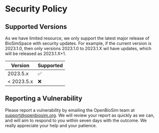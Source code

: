 # Security Policy

## Supported Versions

As we have limited resource, we only support the latest major release
of BioSimSpace with security updates. For example, if the current version
is 2023.1.0, then only versions 2023.1.0 to 2023.1.X wil have updates,
which will be released as 2023.1.X+1.

| Version | Supported          |
| ------- | ------------------ |
| 2023.5.x | :white_check_mark: |
| < 2023.5.x| :x:                |

## Reporting a Vulnerability

Please report a vulnerability by emailing the OpenBioSim
team at support@openbiosim.org. We will review your report as quickly
as we can, and will aim to respond to you within seven days with
the outcome. We really appreciate your help and your patience.
